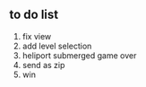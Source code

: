 ## to do list


1. fix view 
2. add level selection
3. heliport submerged game over
4. send as zip 
5. win












